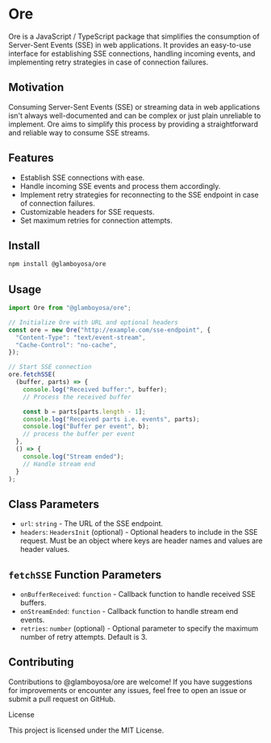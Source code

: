 # Ore

Ore is a JavaScript / TypeScript package that simplifies the consumption of Server-Sent Events (SSE) in web applications. It provides an easy-to-use interface for establishing SSE connections, handling incoming events, and implementing retry strategies in case of connection failures.

## Motivation

Consuming Server-Sent Events (SSE) or streaming data in web applications isn't always well-documented and can be complex or just plain unreliable to implement. Ore aims to simplify this process by providing a straightforward and reliable way to consume SSE streams.

## Features

- Establish SSE connections with ease.
- Handle incoming SSE events and process them accordingly.
- Implement retry strategies for reconnecting to the SSE endpoint in case of connection failures.
- Customizable headers for SSE requests.
- Set maximum retries for connection attempts.

## Install

```bash
npm install @glamboyosa/ore
```

## Usage

```typescript
import Ore from "@glamboyosa/ore";

// Initialize Ore with URL and optional headers
const ore = new Ore("http://example.com/sse-endpoint", {
  "Content-Type": "text/event-stream",
  "Cache-Control": "no-cache",
});

// Start SSE connection
ore.fetchSSE(
  (buffer, parts) => {
    console.log("Received buffer:", buffer);
    // Process the received buffer

    const b = parts[parts.length - 1];
    console.log("Received parts i.e. events", parts);
    console.log("Buffer per event", b);
    // process the buffer per event
  },
  () => {
    console.log("Stream ended");
    // Handle stream end
  }
);
```

## Class Parameters

- `url`: `string` - The URL of the SSE endpoint.
- `headers`: `HeadersInit` (optional) - Optional headers to include in the SSE request. Must be an object where keys are header names and values are header values.

## `fetchSSE` Function Parameters

- `onBufferReceived`: `function` - Callback function to handle received SSE buffers.
- `onStreamEnded`: `function` - Callback function to handle stream end events.
- `retries`: `number` (optional) - Optional parameter to specify the maximum number of retry attempts. Default is 3.

## Contributing

Contributions to @glamboyosa/ore are welcome! If you have suggestions for improvements or encounter any issues, feel free to open an issue or submit a pull request on GitHub.

License

This project is licensed under the MIT License.

```

```
